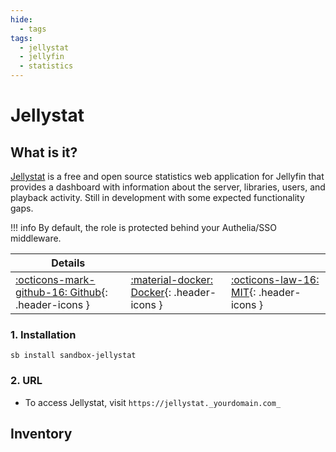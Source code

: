 ```yaml
---
hide:
  - tags
tags:
  - jellystat
  - jellyfin
  - statistics
---
```


# Jellystat

## What is it?

[Jellystat](https://github.com/CyferShepard/Jellystat) is a free and open source statistics web application for Jellyfin that provides a dashboard with information about the server, libraries, users, and playback activity. Still in development with some expected functionality gaps.

!!! info
    By default, the role is protected behind your Authelia/SSO middleware.

| Details     |             |             |
|-------------|-------------|-------------|
| [:octicons-mark-github-16: Github](https://github.com/CyferShepard/Jellystat){: .header-icons } | [:material-docker: Docker](https://hub.docker.com/r/cyfershepard/jellystat){: .header-icons } | [:octicons-law-16: MIT](https://github.com/CyferShepard/Jellystat/blob/main/LICENSE){: .header-icons } |

### 1. Installation

``` shell
sb install sandbox-jellystat
```

### 2. URL

- To access Jellystat, visit `https://jellystat._yourdomain.com_`

## Inventory
<!-- BEGIN SALTBOX MANAGED VARIABLES SECTION -->
<!-- END SALTBOX MANAGED VARIABLES SECTION -->
